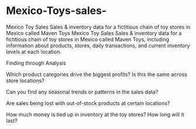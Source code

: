 # Mexico-Toys-sales-
Mexico Toy Sales Sales &amp; inventory data for a fictitious chain of toy stores in Mexico called Maven Toys
Mexico Toy Sales
Sales & inventory data for a fictitious chain of toy stores in Mexico called Maven Toys, including information about products, stores, daily transactions, and current inventory levels at each location.


Finding through Analysis

Which product categories drive the biggest profits? Is this the same across store locations?

Can you find any seasonal trends or patterns in the sales data?

Are sales being lost with out-of-stock products at certain locations?

How much money is tied up in inventory at the toy stores? How long will it last?

